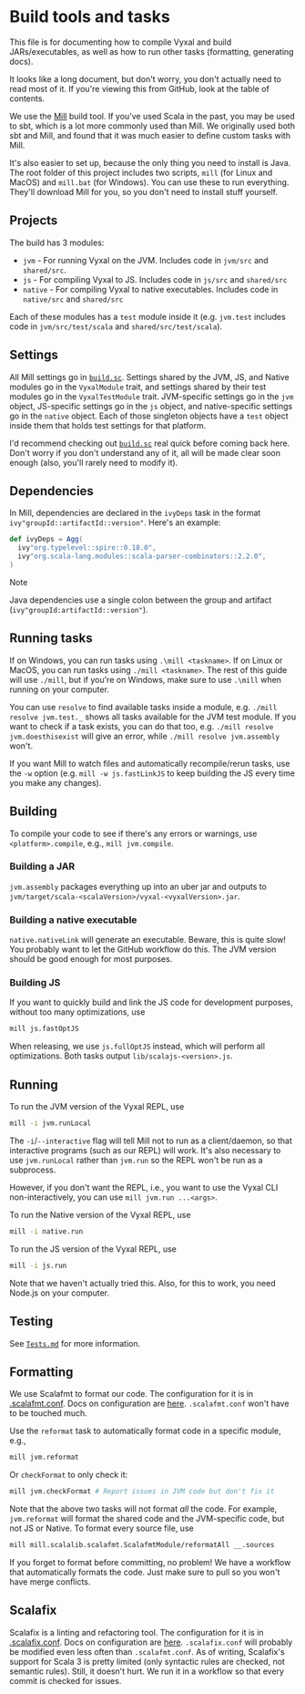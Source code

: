 # Build tools and tasks

This file is for documenting how to compile Vyxal and build JARs/executables, as
well as how to run other tasks (formatting, generating docs).

It looks like a long document, but don't worry, you don't actually need to read
most of it. If you're viewing this from GitHub, look at the table of contents.

We use the [Mill](https://mill-build.com/) build tool. If you've used Scala in
the past, you may be used to sbt, which is a lot more commonly used than Mill.
We originally used both sbt and Mill, and found that it was much easier to
define custom tasks with Mill.

It's also easier to set up, because the only thing you need to install is Java.
The root folder of this project includes two scripts, `mill` (for Linux and
MacOS) and `mill.bat` (for Windows). You can use these to run everything.
They'll download Mill for you, so you don't need to install stuff yourself.

## Projects

The build has 3 modules:

- `jvm` - For running Vyxal on the JVM. Includes code in `jvm/src` and `shared/src`.
- `js` - For compiling Vyxal to JS. Includes code in `js/src` and `shared/src`
- `native` - For compiling Vyxal to native executables. Includes code in `native/src` and `shared/src`

Each of these modules has a `test` module inside it (e.g. `jvm.test` includes
code in `jvm/src/test/scala` and `shared/src/test/scala`).

## Settings

All Mill settings go in [`build.sc`](/build.sc). Settings shared by the JVM, JS,
and Native modules go in the `VyxalModule` trait, and settings shared by their
test modules go in the `VyxalTestModule` trait. JVM-specific settings go in the
`jvm` object, JS-specific settings go in the `js` object, and native-specific
settings go in the `native` object. Each of those singleton objects have a `test`
object inside them that holds test settings for that platform.

I'd recommend checking out [`build.sc`](/build.sc) real quick before coming back
here. Don't worry if you don't understand any of it, all will be made clear soon
enough (also, you'll rarely need to modify it).

## Dependencies

In Mill, dependencies are declared in the `ivyDeps` task in the format
`ivy"groupId::artifactId::version"`. Here's an example:

```scala
def ivyDeps = Agg(
  ivy"org.typelevel::spire::0.18.0",
  ivy"org.scala-lang.modules::scala-parser-combinators::2.2.0",
)
```

> [!note]
> Java dependencies use a single colon between the group and artifact (`ivy"groupId:artifactId::version"`).

## Running tasks

If on Windows, you can run tasks using `.\mill <taskname>`. If on Linux or MacOS,
you can run tasks using `./mill <taskname>`. The rest of this guide will use
`./mill`, but if you're on Windows, make sure to use `.\mill` when running on your computer.

You can use `resolve` to find available tasks inside a module, e.g.
`./mill resolve jvm.test._` shows all tasks available for the JVM test module.
If you want to check if a task exists, you can do that too, e.g.
`./mill resolve jvm.doesthisexist` will give an error, while `./mill resolve jvm.assembly` won't.

If you want Mill to watch files and automatically recompile/rerun tasks, use the
`-w` option (e.g. `mill -w js.fastLinkJS` to keep building the JS every time you
make any changes).

## Building

To compile your code to see if there's any errors or warnings, use `<platform>.compile`,
e.g., `mill jvm.compile`.

### Building a JAR

`jvm.assembly` packages everything up into an uber jar and outputs to
`jvm/target/scala-<scalaVersion>/vyxal-<vyxalVersion>.jar`.

### Building a native executable

`native.nativeLink` will generate an executable. Beware, this is quite slow!
You probably want to let the GitHub workflow do this. The JVM version should be
good enough for most purposes.

### Building JS

If you want to quickly build and link the JS code for development purposes, without
too many optimizations, use

```sh
mill js.fastOptJS
```

When releasing, we use `js.fullOptJS` instead, which will perform all optimizations.
Both tasks output `lib/scalajs-<version>.js`.

## Running

To run the JVM version of the Vyxal REPL, use

```sh
mill -i jvm.runLocal
```

The `-i`/`--interactive` flag will tell Mill not to run as a client/daemon, so that
interactive programs (such as our REPL) will work. It's also necessary to use
`jvm.runLocal` rather than `jvm.run` so the REPL won't be run as a subprocess.

However, if you don't want the REPL, i.e., you want to use the Vyxal CLI non-interactively,
you can use `mill jvm.run ...<args>`.

To run the Native version of the Vyxal REPL, use

```sh
mill -i native.run
```

To run the JS version of the Vyxal REPL, use

```sh
mill -i js.run
```

Note that we haven't actually tried this. Also, for this to work, you need Node.js on your computer.

## Testing

See [`Tests.md`](./Tests.md) for more information.

## Formatting

We use Scalafmt to format our code. The configuration for it is in
[.scalafmt.conf](/.scalafmt.conf). Docs on configuration are
[here](https://scalameta.org/scalafmt/docs/configuration.html). `.scalafmt.conf`
won't have to be touched much.

Use the `reformat` task to automatically format code in a specific module, e.g.,

```sh
mill jvm.reformat
```

Or `checkFormat` to only check it:

```sh
mill jvm.checkFormat # Report issues in JVM code but don't fix it
```

Note that the above two tasks will not format *all* the code. For example,
`jvm.reformat` will format the shared code and the JVM-specific code, but not JS
or Native. To format every source file, use

```sh
mill mill.scalalib.scalafmt.ScalafmtModule/reformatAll __.sources
```

If you forget to format before committing, no problem! We have a workflow that
automatically formats the code. Just make sure to pull so you won't have merge
conflicts.

## Scalafix

Scalafix is a linting and refactoring tool. The configuration for it is in
[.scalafix.conf](/.scalafix.conf). Docs on configuration are
[here](https://scalacenter.github.io/scalafix/docs/users/configuration.html).
`.scalafix.conf` will probably be modified even less often than `.scalafmt.conf`.
As of writing, Scalafix's support for Scala 3 is pretty limited (only syntactic
rules are checked, not semantic rules). Still, it doesn't hurt. We run it in a
workflow so that every commit is checked for issues.
